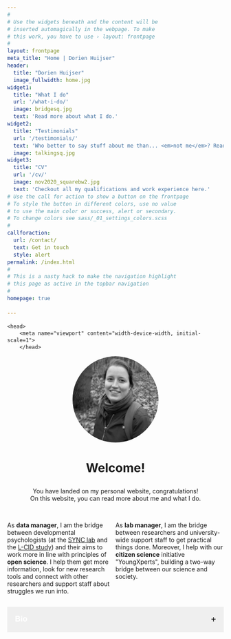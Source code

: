 ```yaml
---
#
# Use the widgets beneath and the content will be
# inserted automagically in the webpage. To make
# this work, you have to use › layout: frontpage
#
layout: frontpage
meta_title: "Home | Dorien Huijser"
header:
  title: "Dorien Huijser"
  image_fullwidth: home.jpg
widget1:
  title: "What I do"
  url: '/what-i-do/'
  image: bridgesq.jpg
  text: 'Read more about what I do.'
widget2:
  title: "Testimonials"
  url: '/testimonials/'
  text: 'Who better to say stuff about me than... <em>not me</em>? Read what others say about me on this page.'
  image: talkingsq.jpg
widget3:
  title: "CV"
  url: '/cv/'
  image: nov2020_squarebw2.jpg
  text: 'Checkout all my qualifications and work experience here.'
# Use the call for action to show a button on the frontpage
# To style the button in different colors, use no value
# to use the main color or success, alert or secondary.
# To change colors see sass/_01_settings_colors.scss
#
callforaction:
  url: /contact/
  text: Get in touch
  style: alert
permalink: /index.html
#
# This is a nasty hack to make the navigation highlight
# this page as active in the topbar navigation
#
homepage: true

---
```


<html>

    <head>
        <meta name="viewport" content="width-device-width, initial-scale=1">
        </head>
<style>
    /* Columns on a page */
    .container {
  position: relative;
  text-align: left;
}
.bottom-left {
  position: absolute;
  bottom: 8px;
  left: 16px;
}

.centered {
  position: absolute;
  top: 50%;
  left: 50%;
  transform: translate(-50%, -50%);
}

.column {
 float: left;
 width: 50%;
}

/* Clear floats after the columns */
.row:after {
 content: "";
 display: table;
 clear: both;
}

/* Code to create collapsible */

.collapsible {
  background-color: $ci-1;
  color: white;
  cursor: pointer;
  padding: 18px;
  width: 100%;
  border: none;
  text-align: left;
  outline: none;
  font-size: large;
}

.active, .collapsible:hover {
  background-color: $ci-2;
}

.content {
  padding: 0 18px;
  display: none;
  overflow: hidden;
  background-color: #fff;
}

.collapsible:after {
  content: '\002B'; /* Unicode character for "plus" sign (+) */
  font-size: 20px;
  color: black;
  float: right;
  margin-left: 5px;
}

.active:after {
  content: "\2212"; /* Unicode character for "minus" sign (-) */
}

</style>

<body>



<p><figure style="border:0px #cccccc solid; padding:0px; margin:auto;text-align:center"><img src="../../images/nov2020_squarebw.jpg" alt="Profile picture" style="width:200px;border-radius:80%;"></figure></p>



<h1 stye="text-align:center"><p style="text-align:center;">Welcome!</p></h1>
<p style="text-align:center;">You have landed on my personal website, congratulations! <br> On this website, you can read more about me and what I do. </p><br>

<div class="row">
    <div class="column">
<p>As <strong>data manager</strong>, I am the bridge between developmental psychologists (at the <a href="http://erasmus-synclab.nl/">SYNC lab</a> and the <a href="https://www.universiteitleiden.nl/onderzoek/onderzoeksprojecten/sociale-wetenschappen/leiden-consortium-on-individual-development-l-cid">L-CID study</a>) and their aims to work more in line with principles of <strong>open science</strong>. I help them get more information, look for new research tools and connect with other researchers and support staff about struggles we run into.</p></div>
    <div class="column"><p>As <strong>lab manager</strong>, I am the bridge between researchers and university-wide support staff to get practical things done. Moreover, I help with our <strong>citizen science</strong> initiative "YoungXperts", building a two-way bridge between our science and society.</p></div></div>


<button type="button" class="collapsible"><b>Bio</b></button>

<div class="content">
<div class="row">
    <div class="column">
<p><div class="container">
  <img src="../../images/las2.jpg" style="zoom:100%;" >
  <div class="bottom-left"><h3 style="color:white">Studies</h3></div>
</div>
<p>I started my career at Utrecht University in the bachelor <a href="https://www.uu.nl/bachelors/liberal-arts-and-sciences">Liberal Arts and Sciences</a>. Here, I learned about the importance of <b>interdisciplinary cooperation</b> as a way to solve society's larger issues. Additionally, I dove into <b>Cognitive and neurobiological psychology</b> (major) and <b>Language development</b> (minor).</p></p>
    <p>In my master <a href="https://www.uu.nl/masters/en/neuroscience-and-cognition">Neuroscience and Cognition</a>, I conducted two <b>research projects</b> in both cognitive (9 months) and developmental psychology (6 months). Additionally, I completed a minor in <b>science education and communication</b>, where I gained skills in communicating science to different audiences.</p></div>
    <div class="column"><p><div class="container">
  <img src="../../images/work.jpg" style="zoom:100%">
  <div class="bottom-left"><h3 style="color:white">Work</h3></div>
</div>
<p>After my master's, I started as <b>data manager</b> at the Brain and Development Research Center ánd as <b>educational content creator and e-moderator</b> at University Medical Center Utrecht (UMC). In these positions, I was able to combine promoting good research practices with creating educational scientific content for a PhD audience.</p></p>
<p>Currently, I work as a research assistant at Erasmus University Rotterdam (<a href="https://www.eur.nl/people/dorien-huijser">EUR</a>) and Leiden University <a href="https://www.universiteitleiden.nl/en/staffmembers/dorien-huijser">LU</a>), fullfilling the tasks of <b>data and lab manager</b> (see above).</p></div></div>
</div>


<script>
/* script for creating a collapsible element */
    var coll = document.getElementsByClassName("collapsible");
var i;
for (i = 0; i < coll.length; i++) {
  coll[i].addEventListener("click", function() {
    this.classList.toggle("active");
    var content = this.nextElementSibling;
    if (content.style.display === "block") {
      content.style.display = "none";
    } else {
      content.style.display = "block";
    }
  });
}
</script>



</body>

</html>